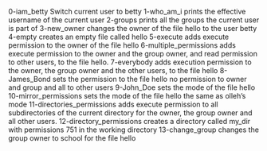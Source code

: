 0-iam_betty Switch current user to betty
1-who_am_i  prints the effective username of the current user
2-groups      prints all the groups the current user is part of
3-new_owner      changes the owner of the file hello to the user betty
4-empty        creates an empty file called hello
5-execute      adds execute permission to the owner of the file hello
6-multiple_permissions      adds execute permission to the owner and the group owner, and read permission to other users, to the file hello.
7-everybody      adds execution permission to the owner, the group owner and the other users, to the file hello
8-James_Bond     sets the permission to the file hello no permission to owner and group and all to other users
9-John_Doe    sets the mode of the file hello
10-mirror_permissions   sets the mode of the file hello the same as olleh’s mode
11-directories_permissions    adds execute permission to all subdirectories of the current directory for the owner, the group owner and all other users.
12-directory_permissions     creates a directory called my_dir with permissions 751 in the working directory
13-change_group     changes the group owner to school for the file hello
